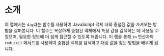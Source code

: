 # 소개

이 랩에서는 `dig`라는 함수를 사용하여 JavaScript 객체 내의 중첩된 값을 가져오는 방법을 살펴봅니다. 이 함수는 복잡하게 중첩된 객체에서 특정 값을 검색하는 데 사용될 수 있으며, 필요한 정보에 더 쉽게 접근할 수 있도록 해줍니다. 이 랩을 통해 `in` 연산자와 `reduce()` 메서드를 사용하여 중첩된 객체를 탐색하고 대상 값을 찾는 방법을 배우게 됩니다.
